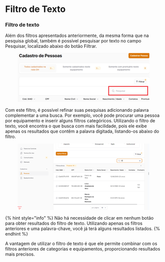 # Filtro de Texto

### Filtro de texto

Além dos filtros apresentados anteriormente, da mesma forma que na pesquisa global, também é possível pesquisar por texto no campo Pesquisar, localizado abaixo do botão Filtrar.

<figure><img src="../../.gitbook/assets/image (3).png" alt=""><figcaption></figcaption></figure>

Com este filtro, é possível refinar suas pesquisas adicionando palavra complementar a uma busca. Por exemplo, você pode procurar uma pessoa por equipamento e inserir alguns filtros categóricos. Utilizando o filtro de texto, você encontra o que busca com mais facilidade, pois ele exibe apenas os resultados que contêm a palavra digitada, listando-os abaixo do filtro.

<figure><img src="../../.gitbook/assets/image (1) (1).png" alt=""><figcaption></figcaption></figure>

{% hint style="info" %}
Não há necessidade de clicar em nenhum botão para obter resultados do filtro de texto. Utilizando apenas os filtros anteriores e uma palavra-chave, você já terá alguns resultados listados.
{% endhint %}

A vantagem de utilizar o filtro de texto é que ele permite combinar com os filtros anteriores de categorias e equipamentos, proporcionando resultados mais precisos.
